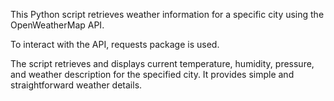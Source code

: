 This Python script retrieves weather information for a specific city using the OpenWeatherMap API.

To interact with the API, requests package is used.

The script retrieves and displays current temperature, humidity, pressure, and weather description for the specified city.
It provides simple and straightforward weather details.

